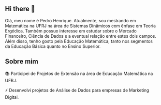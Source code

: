 ## Hi there 👋

<!--
**Pedrohs2002/Pedrohs2002** is a ✨ _special_ ✨ repository because its `README.md` (this file) appears on your GitHub profile.

Here are some ideas to get you started:

- 🔭 I’m currently working on ...
- 🌱 I’m currently learning ...
- 👯 I’m looking to collaborate on ...
- 🤔 I’m looking for help with ...
- 💬 Ask me about ...
- 📫 How to reach me: ...
- 😄 Pronouns: ...
- ⚡ Fun fact: ...
-->

Olá, meu nome é Pedro Henrique. 
Atualmente, sou mestrando em Matemática na UFRJ na área de Sistemas Dinâmicos com ênfase em Teoria Ergódica. 
Também possuo interesse em estudar sobre o Mercado Financeiro, Ciência de Dados e a eventual relação entre estes dois campos. 
Além disso, tenho gosto pela Educação Matemática, tanto nos segmentos da Educação Básica quanto no Ensino Superior.

## Sobre mim

📚 Participei de Projetos de Extensão na área de Educação Matemática na UFRJ.

⚡ Desenvolvi projetos de Análise de Dados para empresas de Marketing Digital. 
